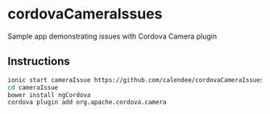 # cordovaCameraIssues
Sample app demonstrating issues with Cordova Camera plugin

## Instructions

```sh
ionic start cameraIssue https://github.com/calendee/cordovaCameraIssues
cd cameraIssue
bower install ngCordova
cordova plugin add org.apache.cordova.camera
```